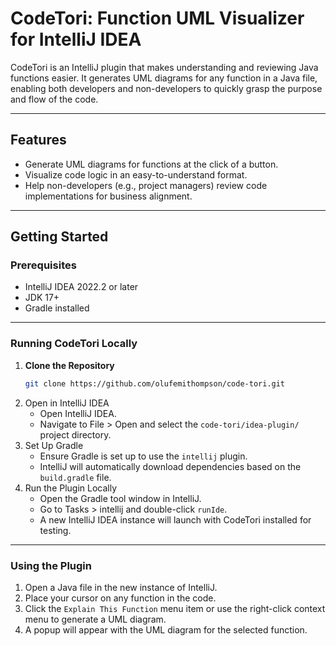 # **CodeTori: Function UML Visualizer for IntelliJ IDEA**

CodeTori is an IntelliJ plugin that makes understanding and reviewing Java functions easier. It generates UML diagrams for any function in a Java file, enabling both developers and non-developers to quickly grasp the purpose and flow of the code.

---

## **Features**
- Generate UML diagrams for functions at the click of a button.
- Visualize code logic in an easy-to-understand format.
- Help non-developers (e.g., project managers) review code implementations for business alignment.

---

## **Getting Started**

### **Prerequisites**
- IntelliJ IDEA 2022.2 or later
- JDK 17+
- Gradle installed

---

### **Running CodeTori Locally**

1. **Clone the Repository**  
   ```bash
   git clone https://github.com/olufemithompson/code-tori.git
2. Open in IntelliJ IDEA
   - Open IntelliJ IDEA.
   - Navigate to File > Open and select the `code-tori/idea-plugin/` project directory.
3. Set Up Gradle
   - Ensure Gradle is set up to use the `intellij` plugin.
   - IntelliJ will automatically download dependencies based on the `build.gradle` file.
4. Run the Plugin Locally
   - Open the Gradle tool window in IntelliJ.
   - Go to Tasks > intellij and double-click `runIde`.
   - A new IntelliJ IDEA instance will launch with CodeTori installed for testing.
  
---

### **Using the Plugin**

1. Open a Java file in the new instance of IntelliJ.
2. Place your cursor on any function in the code.
3. Click the `Explain This Function` menu item or use the right-click context menu to generate a UML diagram.
4. A popup will appear with the UML diagram for the selected function.
